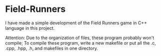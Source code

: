 # Field-Runners
I have made a simple development of the Field Runners game in C++ language in this project.

Attention: Due to the organization of files, these program probably won't compile;
To compile these program, write a new makefile or put all the .c,
.cpp, .hpp, .h, and makefiles in one directory.
